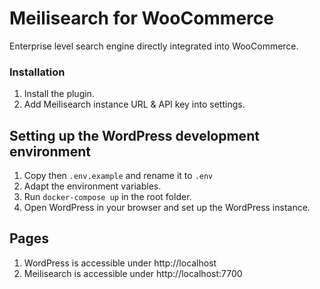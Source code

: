 # Meilisearch for WooCommerce

Enterprise level search engine directly integrated into WooCommerce.

### Installation

1. Install the plugin.
2. Add Meilisearch instance URL & API key into settings.

## Setting up the WordPress development environment

1. Copy then `.env.example` and rename it to `.env`
2. Adapt the environment variables.
3. Run `docker-compose up` in the root folder.
4. Open WordPress in your browser and set up the WordPress instance.

## Pages

1. WordPress is accessible under http://localhost
2. Meilisearch is accessible under http://localhost:7700